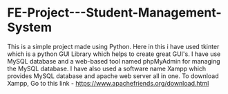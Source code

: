 # FE-Project---Student-Management-System
This is a simple project made using Python. Here in this i have used tkinter which is a python GUI Library which helps to create great GUI's.
I have use MySQL database and a web-based tool named phpMyAdmin for managing the MySQL database.
I have also used a software name Xampp which provides MySQL database and apache web server all in one. 
To download Xampp, Go to this link - https://www.apachefriends.org/download.html
